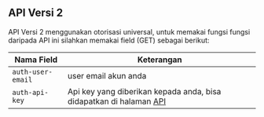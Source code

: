 ## API Versi 2

API Versi 2 menggunakan otorisasi universal, untuk memakai fungsi fungsi daripada API ini silahkan memakai field \(GET\) sebagai berikut:

| **Nama Field** | **Keterangan** |
| --- | --- |
| `auth-user-email` | user email akun anda |
| `auth-api-key` | Api key yang diberikan kepada anda, bisa didapatkan di halaman [API](https://paket.id/settings/apikeyuser) |
